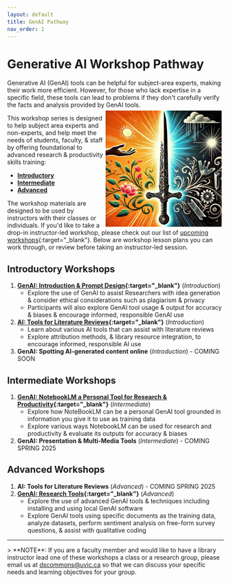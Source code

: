 ```yaml
---
layout: default
title: GenAI Pathway 
nav_order: 1
---
```


# Generative AI Workshop Pathway
Generative AI (GenAI) tools can be helpful for subject-area experts, making their work more efficient. However, for those who lack expertise in a specific field, these tools can lead to problems if they don't carefully verify the facts and analysis provided by GenAI tools.
<img src="images/double-edge-sword.jpeg" style="float:right;width:270px;padding:5px;" alt="Double edge sword">

This workshop series is designed to help subject area experts and non-experts, and help meet the needs of students, faculty, & staff by offering foundational to advanced research & productivity skills training:
   - **[Introductory](#introductory-workshops)**
   - **[Intermediate](#intermediate-workshops)** 
   - **[Advanced](#advanced-workshops)**

The workshop materials are designed to be used by instructors with their classes or individuals. If you'd like to take a drop-in instructor-led workshop, please check out our list of <a href="https://lib.uvic.ca/curric">upcoming workshops</a>{:target="_blank"}. Below are workshop lesson plans you can work through, or review before taking an instructor-led session.

## Introductory Workshops
1. **[GenAI: Introduction & Prompt Design](https://lib.uvic.ca/gen-ai){:target="_blank"}** (_Introduction_)
   - Explore the use of GenAI to assist Researchers with idea generation & consider ethical considerations such as plagiarism & privacy
   - Participants will also explore GenAI tool usage & output for accuracy & biases & encourage informed, responsible GenAI use
2. **[AI: Tools for Literature Reviews](https://lib.uvic.ca/ai-lit-review-intro){:target="_blank"}** (_Introduction_)
   - Learn about various AI tools that can assist with literature reviews
   - Explore attribution methods, & library resource integration, to encourage informed, responsible AI use
3. **GenAI: Spotting AI-generated content online** (_Introduction_) - COMING SOON
 
## Intermediate Workshops
1. **[GenAI: NotebookLM a Personal Tool for Research & Productivity](https://lib.uvic.ca/genai-notebooklm){:target="_blank"}** (_Intermediate_)
   - Explore how NoteBookLM can be a personal GenAI tool grounded in information you give it to use as training data
   - Explore various ways NotebookLM can be used for research and productivity & evaluate its outputs for accuracy & biases 
2. **GenAI: Presentation & Multi-Media Tools** (_Intermediate_) - COMING SPRING 2025
 
## Advanced Workshops
1. **AI: Tools for Literature Reviews** (_Advanced_) - COMING SPRING 2025
2. **[GenAI: Research Tools](https://lib.uvic.ca/genai-research-adv){:target="_blank"}** (_Advanced_)
   - Explore the use of advanced GenAI tools & techniques including installing and using local GenAI software
   - Explore GenAI tools using specific documents as the training data, analyze datasets, perform sentiment analysis on free-form survey questions, & assist with qualitative coding

<hr>
> **NOTE**: If you are a faculty member and would like to have a library instructor lead one of these workshops a class or a research group, please email us at 
 <a href="mailto:dscommons@uvic.ca?Subject=GenAI Workshop Request">dscommons@uvic.ca</a> so that we can discuss your specific needs and learning objectives for your group.
